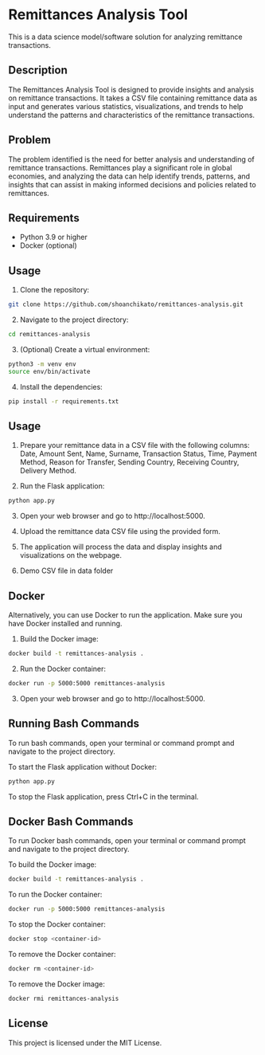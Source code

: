 # Remittances Analysis Tool

This is a data science model/software solution for analyzing remittance transactions.

## Description

The Remittances Analysis Tool is designed to provide insights and analysis on remittance transactions. It takes a CSV file containing remittance data as input and generates various statistics, visualizations, and trends to help understand the patterns and characteristics of the remittance transactions.

## Problem

The problem identified is the need for better analysis and understanding of remittance transactions. Remittances play a significant role in global economies, and analyzing the data can help identify trends, patterns, and insights that can assist in making informed decisions and policies related to remittances.

## Requirements

- Python 3.9 or higher
- Docker (optional)

## Usage

1. Clone the repository:

```bash
git clone https://github.com/shoanchikato/remittances-analysis.git
```

2. Navigate to the project directory:

```bash
cd remittances-analysis
```

3. (Optional) Create a virtual environment:

```bash
python3 -m venv env
source env/bin/activate
```

4. Install the dependencies:

```bash
pip install -r requirements.txt
```

## Usage

1. Prepare your remittance data in a CSV file with the following columns: Date, Amount Sent, Name, Surname, Transaction Status, Time, Payment Method, Reason for Transfer, Sending Country, Receiving Country, Delivery Method.

2. Run the Flask application:

```bash
python app.py
```

3. Open your web browser and go to http://localhost:5000.

4. Upload the remittance data CSV file using the provided form.

5. The application will process the data and display insights and visualizations on the webpage.

6. Demo CSV file in data folder

## Docker

Alternatively, you can use Docker to run the application. Make sure you have Docker installed and running.

1. Build the Docker image:

```bash
docker build -t remittances-analysis .
```

2. Run the Docker container:

```bash
docker run -p 5000:5000 remittances-analysis
```

3. Open your web browser and go to http://localhost:5000.

## Running Bash Commands

To run bash commands, open your terminal or command prompt and navigate to the project directory.

To start the Flask application without Docker:

```bash
python app.py
```

To stop the Flask application, press Ctrl+C in the terminal.

## Docker Bash Commands

To run Docker bash commands, open your terminal or command prompt and navigate to the project directory.

To build the Docker image:

```bash
docker build -t remittances-analysis .
```

To run the Docker container:

```bash
docker run -p 5000:5000 remittances-analysis
```

To stop the Docker container:

```bash
docker stop <container-id>
```

To remove the Docker container:

```bash
docker rm <container-id>
```

To remove the Docker image:

```bash
docker rmi remittances-analysis
```

## License

This project is licensed under the MIT License.